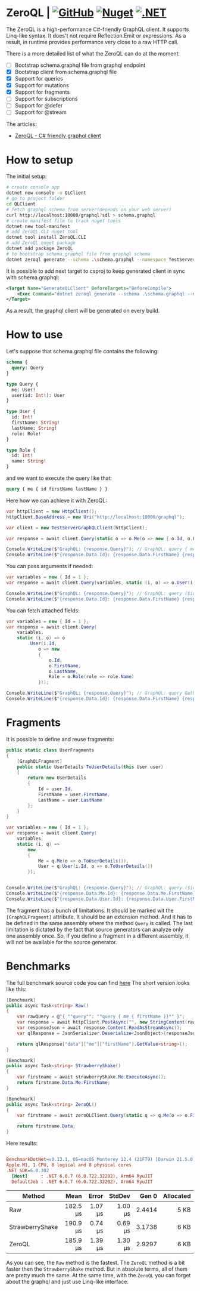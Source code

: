 # ZeroQL | [![GitHub](https://img.shields.io/github/license/byme8/ZeroQL?color=blue&style=flat-square)](https://github.com/byme8/ZeroQL/blob/main/LICENCE) [![Nuget](https://img.shields.io/nuget/v/zeroql?color=blue&style=flat-square)](https://www.nuget.org/packages/ZeroQL) [![.NET](https://github.com/byme8/ZeroQL/actions/workflows/dotnet.yml/badge.svg)](https://github.com/byme8/ZeroQL/actions/workflows/dotnet.yml)

The ZeroQL is a high-performance C#-friendly GraphQL client. It supports Linq-like syntax. It does't not require Reflection.Emit or expressions. As a result, in runtime provides performance very close to a raw HTTP call.

There is a more detailed list of what the ZeroQL can do at the moment:
- [ ] Bootstrap schema.graphql file from graphql endpoint
- [x] Bootstrap client from schema.graphql file
- [x] Support for queries
- [x] Support for mutations
- [x] Support for fragments
- [ ] Support for subscriptions
- [ ] Support for @defer
- [ ] Support for @stream

The articles:
- [ZeroQL - C# friendly graphql client](https://dev.to/byme8/zeroql-c-friendly-graphql-4134)

# How to setup

The initial setup:
``` bash
# create console app
dotnet new console -o QLClient
# go to project folder 
cd QLClient
# fetch graphql schema from server(depends on your web server)
curl http://localhost:10000/graphql?sdl > schema.graphql 
# create manifest file to track nuget tools
dotnet new tool-manifest 
# add ZeroQL.CLI nuget tool
dotnet tool install ZeroQL.CLI
# add ZeroQL nuget package
dotnet add package ZeroQL 
# to bootstrap schema.graphql file from graphql schema
dotnet zeroql generate --schema .\schema.graphql --namespace TestServer.Client --client-name TestServerGraphQLClient --output Generated/GraphQL.g.cs
```

It is possible to add next target to csproj to keep generated client in sync with schema.graphql:
``` xml
<Target Name="GenerateQLClient" BeforeTargets="BeforeCompile">
    <Exec Command="dotnet zeroql generate --schema .\schema.graphql --namespace TestServer.Client --client-name TestServerGraphQLClient --output Generated/GraphQL.g.cs" />
</Target>
```
As a result, the graphql client will be generated on every build.

# How to use

Let's suppose that schema.graphql file contains the following:
``` graphql
schema {
  query: Query
}

type Query {
  me: User!
  user(id: Int!): User
}

type User {
  id: Int!
  firstName: String!
  lastName: String!
  role: Role!
}

type Role {
  id: Int!
  name: String!
}
```

and we want to execute the query like that:
``` graphql
query { me { id firstName lastName } }
```

Here how we can achieve it with ZeroQL:
``` csharp
var httpClient = new HttpClient();
httpClient.BaseAddress = new Uri("http://localhost:10000/graphql");

var client = new TestServerGraphQLClient(httpClient);

var response = await client.Query(static o => o.Me(o => new { o.Id, o.FirstName, o.LastName }));

Console.WriteLine($"GraphQL: {response.Query}"); // GraphQL: query { me { id firstName lastName } }
Console.WriteLine($"{response.Data.Id}: {response.Data.FirstName} {response.Data.LastName}"); // 1: Jon Smith
```

You can pass arguments if needed:
``` csharp
var variables = new { Id = 1 };
var response = await client.Query(variables, static (i, o) => o.User(i.Id, o => new { o.Id, o.FirstName, o.LastName }));

Console.WriteLine($"GraphQL: {response.Query}"); // GraphQL: query ($id: Int!) { user(id: $id) { id firstName lastName } }
Console.WriteLine($"{response.Data.Id}: {response.Data.FirstName} {response.Data.LastName}"); // 1: Jon Smith
```

You can fetch attached fields:
``` csharp
var variables = new { Id = 1 };
var response = await client.Query(
    variables,
    static (i, o) => o
        .User(i.Id,
            o => new
            {
                o.Id,
                o.FirstName,
                o.LastName,
                Role = o.Role(role => role.Name)
            }));

Console.WriteLine($"GraphQL: {response.Query}"); // GraphQL: query GetUserWithRole($id: Int!) { user(id: $id) { id firstName lastName role { name }  } }
Console.WriteLine($"{response.Data.Id}: {response.Data.FirstName} {response.Data.LastName}, Role: {response.Data.Role}"); // 1: Jon Smith, Role: Admin
```

# Fragments
It is possible to define and reuse fragments:
``` csharp
public static class UserFragments
{
    [GraphQLFragment]
    public static UserDetails ToUserDetails(this User user)
    {
        return new UserDetails
        {
            Id = user.Id,
            FirstName = user.FirstName,
            LastName = user.LastName
        };
    }
}

var variables = new { Id = 1 };
var response = await client.Query(
    variables,
    static (i, q) => 
        new 
        { 
            Me = q.Me(o => o.ToUserDetails()),
            User = q.User(i.Id, o => o.ToUserDetails())
        });


Console.WriteLine($"GraphQL: {response.Query}"); // GraphQL: query ($id: Int!) { me { id firstName lastName } user(id: $id) { id firstName lastName } }
Console.WriteLine($"{response.Data.Me.Id}: {response.Data.Me.FirstName} {response.Data.Me.LastName}"); // 1: Jon Smith
Console.WriteLine($"{response.Data.User.Id}: {response.Data.User.FirstName} {response.Data.User.LastName}"); // 1: Jon Smith
```

The fragment has a bunch of limitations.
It should be marked wit the `` [GraphQLFragment] `` attribute.
It should be an extension method.
And it has to be defined in the same assembly where the method ``Query`` is called.
The last limitation is dictated by the fact that source generators can analyze only one assembly once.
So, if you define a fragment in a different assembly, it will not be available for the source generator.


# Benchmarks

The full benchmark source code you can find [here](https://github.com/byme8/ZeroQL/blob/main/src/Benchmarks/ZeroQL.Benchmark/Program.cs)
The short version looks like this:
``` csharp
[Benchmark]
public async Task<string> Raw()
{
    var rawQuery = @"{ ""query"": ""query { me { firstName }}"" }";
    var response = await httpClient.PostAsync("", new StringContent(rawQuery, Encoding.UTF8, "application/json"));
    var responseJson = await response.Content.ReadAsStreamAsync();
    var qlResponse = JsonSerializer.Deserialize<JsonObject>(responseJson, options);

    return qlResponse["data"]["me"]["firstName"].GetValue<string>();
}

[Benchmark]
public async Task<string> StrawberryShake()
{
    var firstname = await strawberryShake.Me.ExecuteAsync();
    return firstname.Data.Me.FirstName;
}

[Benchmark]
public async Task<string> ZeroQL()
{
    var firstname = await zeroQLClient.Query(static q => q.Me(o => o.FirstName));

    return firstname.Data;
}
```

Here results:
``` ini

BenchmarkDotNet=v0.13.1, OS=macOS Monterey 12.4 (21F79) [Darwin 21.5.0]
Apple M1, 1 CPU, 8 logical and 8 physical cores
.NET SDK=6.0.302
  [Host]     : .NET 6.0.7 (6.0.722.32202), Arm64 RyuJIT
  DefaultJob : .NET 6.0.7 (6.0.722.32202), Arm64 RyuJIT


```
|          Method |     Mean |   Error |  StdDev |  Gen 0 | Allocated |
|---------------- |---------:|--------:|--------:|-------:|----------:|
|             Raw | 182.5 μs | 1.07 μs | 1.00 μs | 2.4414 |      5 KB |
| StrawberryShake | 190.9 μs | 0.74 μs | 0.69 μs | 3.1738 |      6 KB |
|          ZeroQL | 185.9 μs | 1.39 μs | 1.30 μs | 2.9297 |      6 KB |

As you can see, the ``Raw`` method is the fastest.
The ``ZeroQL`` method is a bit faster then the ``StrawberryShake`` method. 
But in absolute terms, all of them are pretty much the same.
At the same time, with the `` ZeroQL `` you can forget about the graphql and just use Linq-like interface.

